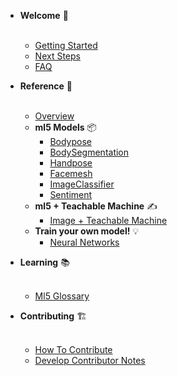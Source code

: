 - **Welcome** 🌈
  <div class="sidebar-section-divider">&nbsp;</div>

  - [Getting Started](/)
  - [Next Steps](/welcome/next_steps.md)
  - [FAQ](/welcome/FAQ.md)

- **Reference** 📃
  <div class="sidebar-section-divider">&nbsp;</div>

  - [Overview](/reference/overview.md)
  - **ml5 Models** 📦
    - [Bodypose](/reference/bodypose.md)
    - [BodySegmentation](/reference/body-segmentation.md)
    - [Handpose](/reference/handpose.md)
    - [Facemesh](/reference/facemesh.md)
    - [ImageClassifier](/reference/image-classifier.md)
    - [Sentiment](/reference/sentiment.md)
    <!-- * [SoundClassifier](/reference/sound-classifier.md) -->
  - **ml5 + Teachable Machine** ✍️
    - [Image + Teachable Machine](/reference/image-classifier-tm.md)
      <!-- * [Sound + Teachable Machine](/reference/sound-classifier-tm.md) -->
      <!-- * [Pose + Teachable Machine](/reference/pose-estimation-tm.md) -->
  - **Train your own model!** 💡
    - [Neural Networks](/reference/neural-network.md)

- **Learning** 📚
  <div class="sidebar-section-divider">&nbsp;</div>

  - [Ml5 Glossary](/learning/ml5_glossary.md)
  <!-- * [Community Tutorial Library](/learning/community_tutorial_library.md) -->

- **Contributing** 🏗
  <div class="sidebar-section-divider">&nbsp;</div>

  - [How To Contribute](/contributing/how_to_contribute.md)
  - [Develop Contributor Notes](/contributing/develop_contributor_notes.md)
